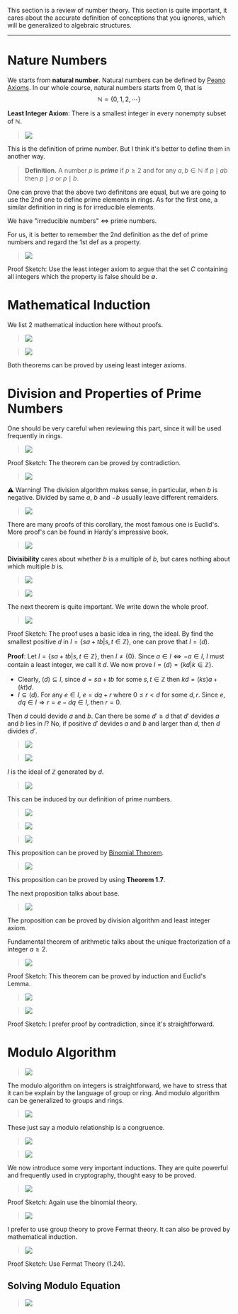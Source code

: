 This section is a review of number theory. This section is quite important, it cares about the accurate definition of conceptions that you ignores, which will be generalized to algebraic structures.

-----





# Nature Numbers

We starts from **natural number**. Natural numbers can be defined by [Peano Axioms]( https://en.wikipedia.org/wiki/Peano_axioms ). In our whole course, natural numbers starts from 0, that is
$$
\mathbb N=\{0,1,2,\cdots\}
$$


**Least Integer Axiom**: There is a smallest integer in every nonempty subset of $\mathbb N$.

> ![](1573048398593.png)

This is the definition of prime number. But I think it's better to define them in another way.

> **Definition.** A number $p$ is ***prime*** if $p\geq 2$ and for any $a,b\in\mathbb N$ if $p\mid ab$ then $p\mid a$ or $p\mid b$.

One can prove that the above two definitons are equal, but we are going to use the 2nd one to define prime elements in rings. As for the first one, a similar definition in ring is for irreducible elements.

We have "irreducible numbers" $\iff$ prime numbers.

For us, it is better to remember the 2nd definition as the def of prime numbers and regard the 1st def as a property.



> ![](1573110825990.png)

Proof Sketch: Use the least integer axiom to argue that the set $C$ containing all integers which the property is false should be $\emptyset$.



# Mathematical Induction

We list 2 mathematical induction here without proofs.

> ![](1573110949954.png)

> ![](1573110970162.png)

Both theorems can be proved by useing least integer axioms.



# Division and Properties of Prime Numbers

One should be very careful when reviewing this part, since it will be used frequently in rings.

> ![](1573111063264.png)

Proof Sketch: The theorem can be proved by contradiction.

> ![](1573111118736.png)

:warning: Warning! The division algorithm makes sense, in particular, when $b$ is negative. Divided by same $a$, $b$ and $-b$ usually leave different remaiders.

> ![](1573111288171.png) 

There are many proofs of this corollary, the most famous one is Euclid's. More proof's can be found in Hardy's impressive book.

> ![](1573111379887.png)

**Divisibility** cares about whether $b$ is a multiple of $b$, but cares nothing about which multiple $b$ is.

> ![](1573111665514.png)

> ![](1573111716880.png)



The next theorem is quite important. We write down the whole proof.

> ![](1573111808358.png)

Proof Sketch: The proof uses a basic idea in ring, the ideal. By find the smallest positive $d$ in $I=\{sa+tb|s,t\in\mathbb Z\}$, one can prove that $I=(d)$.

**Proof**: Let $I=\{sa+tb|s,t\in\mathbb Z\}$, then $I\neq \{0\}$. Since $a\in I\iff -a\in I$, $I$ must contain a least integer, we call it $d$. We now prove $I=(d)=\{kd|k\in\mathbb Z\}$.

- Clearly, $(d)\subseteq I$, since $d=sa+tb$ for some $s,t\in \mathbb Z$ then $kd=(ks)a+(kt)d$.
- $I\subseteq (d)$. For any $e\in I$, $e=dq+r$ where $0\leq r< d$  for some $d,r$. Since $e,dq\in I\Rightarrow r=e-dq\in I$, then $r=0$.

Then $d$ could devide $a$ and $b$. Can there be some $d'\geq d$ that $d'$ devides $a$ and $b$ lies in $I$? No, if positive $d'$ devides $a$ and $b$ and larger than $d$, then $d$ divides $d'$.

> ![](1573112839304.png)

> ![](1573113565337.png)

$I$ is the ideal of $\mathbb Z$ generated by $d$.



> ![](1573113672759.png)

This can be induced by our definition of prime numbers.



> ![](1573113758349.png)

> ![](1573113798846.png)

> ![](1573113832637.png)

This proposition can be proved by [Binomial Theorem]( https://en.wikipedia.org/wiki/Binomial_theorem ).

> ![](1573113936311.png)

This proposition can be proved by using **Theorem 1.7**.



The next proposition talks about base.

> ![](1573114008887.png)

The proposition can be proved by division algorithm and least integer axiom.





Fundamental theorem of arithmetic talks about the  unique fractorization of a integer $a\geq 2$.

> ![](1573114159930.png)

Proof Sketch: This theorem can be proved by induction and Euclid's Lemma.

> ![](1573114263039.png)

> ![](1573218044602.png)

Proof Sketch: I prefer proof by contradiction, since it's straightforward.



# Modulo Algorithm

> ![](1573218259126.png)

The modulo algorithm on integers is straightforward, we have to stress that it can be explain by the language of group or ring. And modulo algorithm can be generalized to groups and rings.

> ![](1573218455861.png)

These just say a modulo relationship is a congruence.

> ![](1573218650230.png) 

> ![](1573218785967.png)

We now introduce some very important inductions. They are quite powerful and frequently used in cryptography, thought easy to be proved.

> ![](1573219335276.png)

Proof Sketch: Again use the binomial theory.

> ![](1573219375780.png)

I prefer to use group theory to prove Fermat theory. It  can also be proved by mathematical induction.

> ![](1573219807052.png)

Proof Sketch: Use Fermat Theory (1.24).

## Solving Modulo Equation

> ![](1573220036651.png)